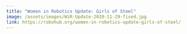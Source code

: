 ```yaml
---
title: "Women in Robotics Update: Girls of Steel"
image: /assets/images/WiR-Update-2020-11-29-fixed.jpg
link: https://robohub.org/women-in-robotics-update-girls-of-steel/
---
```

